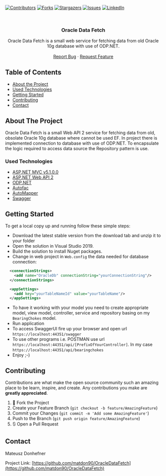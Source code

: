 ﻿[![Contributors][contributors-shield]][contributors-url]
[![Forks][forks-shield]][forks-url]
[![Stargazers][stars-shield]][stars-url]
[![Issues][issues-shield]][issues-url]
[![LinkedIn][linkedin-shield]][linkedin-url]

<!-- PROJECT LOGO -->
<br />
<p align="center">
  <h3 align="center">Oracle Data Fetch</h3>

  <p align="center">
    Oracle Data Fetch is a small web service for fetching data from old Oracle 10g database with use of ODP.NET.
    <br />
    <br />
    <a href="https://github.com/matdon90/OracleDataFetch/issues">Report Bug</a>
    ·
    <a href="https://github.com/matdon90/OracleDataFetch/issues">Request Feature</a>
  </p>
</p>

<!-- TABLE OF CONTENTS -->
## Table of Contents

* [About the Project](#about-the-project)
* [Used Technologies](#used-technologies)
* [Getting Started](#getting-started)
* [Contributing](#contributing)
* [Contact](#contact)


<!-- ABOUT THE PROJECT -->
## About The Project

Oracle Data Fetch is a small Web API 2 service for fetching data from old, obsolate Oracle 10g database where cannot be used EF.
In project there is implemented connection to database with use of ODP.NET. To encapsulate the logic required to access data source the Repository pattern is use.


<!-- USED TECHNOLOGIES -->
### Used Technologies

* [ASP.NET MVC v5.1.0.0](https://dotnet.microsoft.com/apps/aspnet)
* [ASP.NET Web API 2](https://docs.microsoft.com/en-US/aspnet/web-api/)
* [ODP.NET](https://www.oracle.com/database/technologies/appdev/dotnet/odp.html)
* [Autofac](https://autofac.org/)
* [AutoMapper](https://automapper.org/)
* [Swagger](https://swagger.io/)

<!-- GETTING STARTED -->
## Getting Started

To get a local copy up and running follow these simple steps:

* Download the latest stable version from the download tab and unzip it to your folder
* Open the solution in Visual Studio 2019. 
* Build the solution to install Nuget packages.
* Change in web project in `Web.config` the data needed for database connection:

```xml
  <connectionStrings>
    <add name="OracleDb" connectionString="yourConnectionString"/>
  </connectionStrings>
```

```xml
  <appSettings>
    <add key="yourTableNameId" value="yourTableName"/>
  </appSettings>
```
* To have it working with your model you need to create appropriate model, view model, controller, service and repository basing on my `BearingChokes` model.
* Run application
* To access SwaggerUI fire up your browser and open url `https://localhost:44351/swagger`
* To use other programs i.e. POSTMAN use url `https://localhost:44351/api/[PrefixOfYourController]`. In my case `https://localhost:44351/api/bearingchokes`
* Enjoy ;-)


<!-- CONTRIBUTING -->
## Contributing

Contributions are what make the open source community such an amazing place to be learn, inspire, and create. Any contributions you make are **greatly appreciated**.

1. 🍴 Fork the Project
2. Create your Feature Branch (`git checkout -b feature/AmazingFeature`)
3. Commit your Changes (`git commit -m 'Add some AmazingFeature'`)
4. Push to the Branch (`git push origin feature/AmazingFeature`)
5. 🔃 Open a Pull Request


<!-- CONTACT -->
## Contact

Mateusz Donhefner

Project Link: [https://github.com/matdon90/OracleDataFetch](https://github.com/matdon90/OracleDataFetch)

<!-- MARKDOWN LINKS & IMAGES -->
<!-- https://www.markdownguide.org/basic-syntax/#reference-style-links -->
[contributors-shield]: https://img.shields.io/github/contributors/matdon90/OracleDataFetch.svg?style=flat-square
[contributors-url]: https://github.com/matdon90/OracleDataFetch/graphs/contributors
[forks-shield]: https://img.shields.io/github/forks/matdon90/OracleDataFetch.svg?style=flat-square
[forks-url]: https://github.com/matdon90/OracleDataFetch/network/members
[stars-shield]: https://img.shields.io/github/stars/matdon90/OracleDataFetch.svg?style=flat-square
[stars-url]: https://github.com/matdon90/OracleDataFetch/stargazers
[issues-shield]: https://img.shields.io/github/issues/matdon90/OracleDataFetch.svg?style=flat-square
[issues-url]: https://github.com/matdon90/OracleDataFetch/issues
[linkedin-shield]: https://img.shields.io/badge/-LinkedIn-black.svg?style=flat-square&logo=linkedin&colorB=555
[linkedin-url]: https://www.linkedin.com/in/mateusz-donhefner/